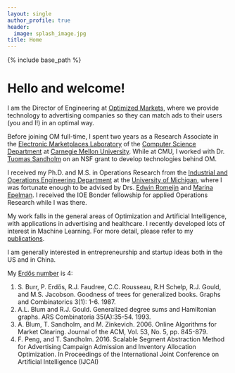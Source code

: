 ```yaml
---
layout: single
author_profile: true
header:
  image: splash_image.jpg
title: Home
---
```


{% include base_path %}

Hello and welcome!
=========

I am the Director of Engineering at [Optimized Markets][om], where we provide technology to advertising companies so they can match ads to their users (you and I!) in an optimal way.

Before joining OM full-time, I spent two years as a Research Associate in the [Electronic Marketplaces Laboratory][lab] of the [Computer Science Department][csd] at [Carnegie Mellon University][cmu]. While at CMU, I worked with Dr. [Tuomas Sandholm][sandholm] on an NSF grant to develop technologies behind OM.

[//]: # (Tuomas is also the founder and CEO of OM.)

I received my Ph.D. and M.S. in Operations Research from the [Industrial and Operations Engineering Department][ioe] at the [University of Michigan][um], where I was fortunate enough to be advised by Drs. [Edwin Romeijn][romeijn] and [Marina Epelman][epelman]. I received the IOE Bonder fellowship for applied Operations Research while I was there.

My work falls in the general areas of Optimization and Artificial Intelligence, with applications in advertising and healthcare. I recently developed lots of interest in Machine Learning. For more detail, please refer to my [publications][pub].

I am generally interested in entrepreneurship and startup ideas both in the US and in China.

My [Erdős number][erdos] is 4:

1. S. Burr, P. Erdős, R.J. Faudree, C.C. Rousseau, R.H Schelp, R.J. Gould, and M.S. Jacobson. Goodness of trees for generalized books. Graphs and Combinatorics 3(1): 1-6. 1987.
2. A.L. Blum and R.J. Gould. Generalized degree sums and Hamiltonian graphs. ARS Combinatoria 35(A):35-54. 1993.
3. A. Blum, T. Sandholm, and M. Zinkevich. 2006. Online Algorithms for Market Clearing. Journal of the ACM, Vol. 53, No. 5, pp. 845-879.
4. F. Peng, and T. Sandholm. 2016. Scalable Segment Abstraction Method for Advertising Campaign Admission and Inventory Allocation Optimization. In Proceedings of the International Joint Conference on Artificial Intelligence (IJCAI)

[om]: http://www.optimizedmarkets.com/
[lab]: http://www.cs.cmu.edu/~amem/
[csd]: http://www.csd.cs.cmu.edu/
[cmu]: http://www.cmu.edu/
[sandholm]: http://www.cs.cmu.edu/~sandholm/
[ioe]: http://www.engin.umich.edu/ioe/
[um]: http://www.umich.edu/
[romeijn]: https://www.isye.gatech.edu/users/edwin-romeijn/
[epelman]: http://www-personal.umich.edu/~mepelman/
[pub]: publications
[erdos]: https://en.wikipedia.org/wiki/Erdős_number
